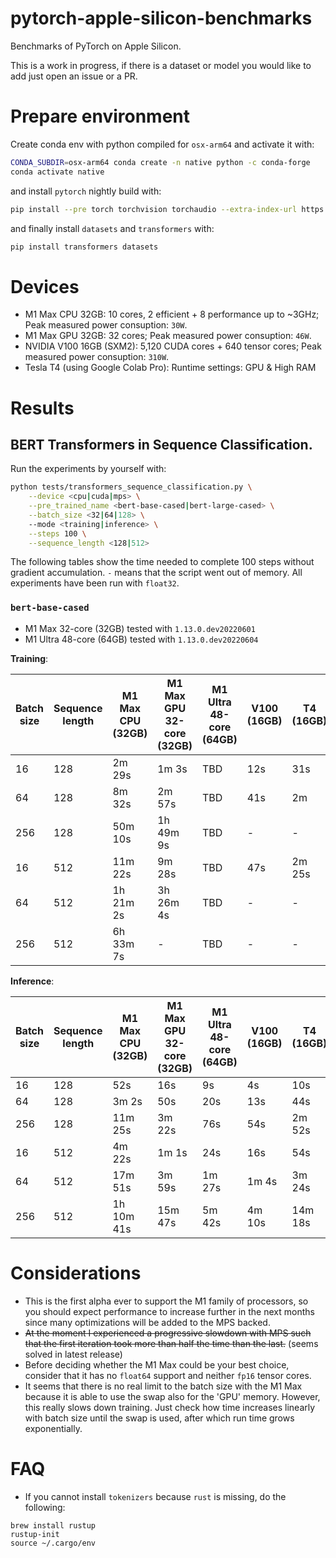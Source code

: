 # pytorch-apple-silicon-benchmarks

Benchmarks of PyTorch on Apple Silicon.

This is a work in progress, if there is a dataset or model you would like to add just open an issue or a PR.

# Prepare environment

Create conda env with python compiled for `osx-arm64` and activate it with:

```bash
CONDA_SUBDIR=osx-arm64 conda create -n native python -c conda-forge
conda activate native
```

and install `pytorch` nightly build with:

```bash
pip install --pre torch torchvision torchaudio --extra-index-url https://download.pytorch.org/whl/nightly/cpu
```

and finally install `datasets` and `transformers` with:

```bash
pip install transformers datasets
```


# Devices

- M1 Max CPU 32GB: 10 cores, 2 efficient + 8 performance up to ~3GHz; Peak measured power consuption: `30W`.
- M1 Max GPU 32GB: 32 cores; Peak measured power consuption: `46W`.
- NVIDIA V100 16GB (SXM2): 5,120 CUDA cores + 640 tensor cores; Peak measured power consuption: `310W`.
- Tesla T4 (using Google Colab Pro): Runtime settings: GPU & High RAM


# Results

## BERT Transformers in Sequence Classification.

Run the experiments by yourself with:

```bash
python tests/transformers_sequence_classification.py \
    --device <cpu|cuda|mps> \
    --pre_trained_name <bert-base-cased|bert-large-cased> \
    --batch_size <32|64|128> \
    --mode <training|inference> \
    --steps 100 \
    --sequence_length <128|512>
```

The following tables show the time needed to complete 100 steps without gradient accumulation. `-` means that the script went out of memory. All experiments have been run with `float32`.


### `bert-base-cased`

- M1 Max 32-core (32GB) tested with `1.13.0.dev20220601`
- M1 Ultra 48-core (64GB) tested with `1.13.0.dev20220604`

**Training**:

| Batch size | Sequence length | M1 Max CPU (32GB)   | M1 Max GPU 32-core (32GB) | M1 Ultra 48-core (64GB) | V100 (16GB) | T4 (16GB) |
| ---------- | --------------- | ------------------- | ------------------------- | ----------------------- | ----------- | --------- |
| 16         | 128             | 2m 29s              | 1m 3s                     | TBD                     | 12s         | 31s       |
| 64         | 128             | 8m 32s              | 2m 57s                    | TBD                     | 41s         | 2m        |
| 256        | 128             | 50m 10s             | 1h 49m 9s                 | TBD                     | -           | -         |
| 16         | 512             | 11m 22s             | 9m 28s                    | TBD                     | 47s         | 2m 25s    |
| 64         | 512             | 1h 21m 2s           | 3h 26m 4s                 | TBD                     | -           | -         |
| 256        | 512             | 6h 33m 7s           | -                         | TBD                     | -           | -         |


**Inference**:

| Batch size | Sequence length | M1 Max CPU (32GB) | M1 Max GPU 32-core (32GB) | M1 Ultra 48-core (64GB) | V100 (16GB) | T4 (16GB) |
| ---------- | --------------- | ----------------- | ------------------------- | ----------------------- | ----------- | --------- |
| 16         | 128             | 52s               | 16s                       | 9s                      | 4s          | 10s       |
| 64         | 128             | 3m 2s             | 50s                       | 20s                     | 13s         | 44s       |
| 256        | 128             | 11m 25s           | 3m 22s                    | 76s                     | 54s         | 2m 52s    |
| 16         | 512             | 4m 22s            | 1m 1s                     | 24s                     | 16s         | 54s       |
| 64         | 512             | 17m 51s           | 3m 59s                    | 1m 27s                  | 1m 4s       | 3m 24s    |
| 256        | 512             | 1h 10m 41s        | 15m 47s                   | 5m 42s                  | 4m 10s      | 14m 18s   |


# Considerations

- This is the first alpha ever to support the M1 family of processors, so you should expect performance to increase further in the next months since many optimizations will be added to the MPS backed.
- ~~At the moment I experienced a progressive slowdown with MPS such that the first iteration took more than half the time than the last.~~ (seems solved in latest release)
- Before deciding whether the M1 Max could be your best choice, consider that it has no `float64` support and neither `fp16` tensor cores.
- It seems that there is no real limit to the batch size with the M1 Max because it is able to use the swap also for the 'GPU' memory. However, this really slows down training. Just check how time increases linearly with batch size until the swap is used, after which run time grows exponentially.


# FAQ

- If you cannot install `tokenizers` because `rust` is missing, do the following:
```
brew install rustup
rustup-init
source ~/.cargo/env
```
